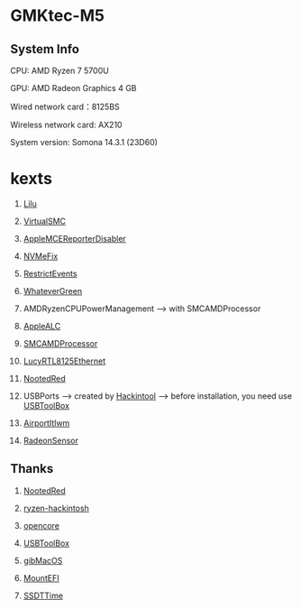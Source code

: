 # GMKtec-M5

## System Info

CPU: AMD Ryzen 7 5700U

GPU: AMD Radeon Graphics 4 GB

Wired network card：8125BS

Wireless network card: AX210

System version: Somona 14.3.1 (23D60) 

# kexts

1. [Lilu](https://github.com/acidanthera/Lilu)

2. [VirtualSMC](https://github.com/acidanthera/VirtualSMC)

3. [AppleMCEReporterDisabler](https://dortania.github.io/OpenCore-Install-Guide/ktext.html#extras)

4. [NVMeFix](https://github.com/acidanthera/NVMeFix)

5. [RestrictEvents](https://github.com/acidanthera/RestrictEvents)

6. [WhateverGreen](https://github.com/acidanthera/WhateverGreen)

7. AMDRyzenCPUPowerManagement --> with SMCAMDProcessor

8. [AppleALC](https://github.com/acidanthera/AppleALC)

9. [SMCAMDProcessor](https://github.com/trulyspinach/SMCAMDProcessor)

10. [LucyRTL8125Ethernet](https://github.com/Mieze/LucyRTL8125Ethernet)

11. [NootedRed](https://github.com/ChefKissInc/NootedRed)

12. USBPorts --> created by [Hackintool](https://github.com/benbaker76/Hackintoo) --> before installation, you need use [USBToolBox](https://github.com/USBToolBox/kext)

13. [AirportItlwm](https://github.com/OpenIntelWireless/itlwm)

14. [RadeonSensor](https://github.com/ChefKissInc/RadeonSensor)

## Thanks

1. [NootedRed](https://github.com/ChefKissInc/NootedRed)

2. [ryzen-hackintosh](https://github.com/mikigal/ryzen-hackintosh)

3. [opencore](https://dortania.github.io/OpenCore-Legacy-Patcher)

4. [USBToolBox](https://github.com/USBToolBox/tool)

5. [gibMacOS](https://github.com/corpnewt/gibMacOS)

6. [MountEFI](https://github.com/corpnewt/MountEFI)

7. [SSDTTime](https://github.com/corpnewt/SSDTTime)